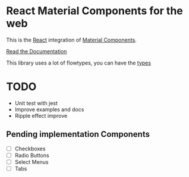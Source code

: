 # React Material Components for the web

This is the [React](https://facebook.github.io/react/) integration of [Material Components](https://github.com/material-components/material-components-web).

[Read the Documentation](https://carlitux.github.io/material-toolbox)

This library uses a lot of flowtypes, you can have the [types](./flow-typed/material-toolbox.js)

TODO
====

* Unit test with jest
* Improve examples and docs
* Ripple effect improve

Pending implementation Components
----------
* [ ] Checkboxes
* [ ] Radio Buttons
* [ ] Select Menus
* [ ] Tabs
